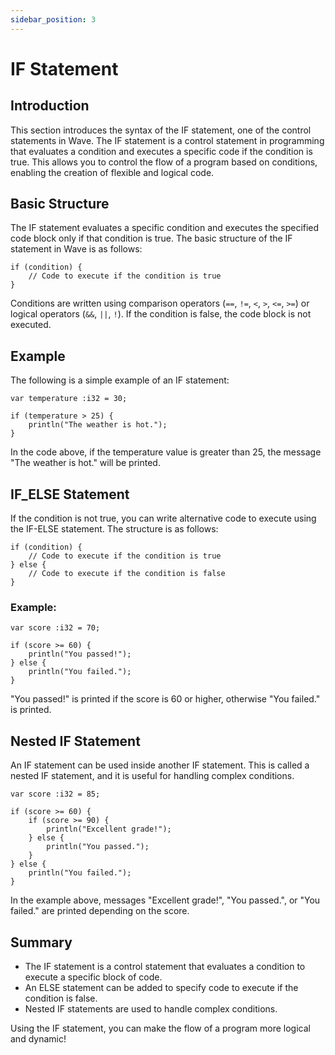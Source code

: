```yaml
---
sidebar_position: 3
---
```


# IF Statement

## Introduction

This section introduces the syntax of the IF statement, one of the control statements in Wave.
The IF statement is a control statement in programming that evaluates a condition and executes a specific code if the condition is true.
This allows you to control the flow of a program based on conditions, enabling the creation of flexible and logical code.

## Basic Structure

The IF statement evaluates a specific condition and executes the specified code block only if that condition is true.
The basic structure of the IF statement in Wave is as follows:

```wave
if (condition) {
    // Code to execute if the condition is true
}
```

Conditions are written using comparison operators (`==`, `!=`, `<`, `>`, `<=`, `>=`) or logical operators (`&&`, `||`, `!`). If the condition is false, the code block is not executed.

## Example

The following is a simple example of an IF statement:

```wave
var temperature :i32 = 30;

if (temperature > 25) {
    println("The weather is hot.");
}
```

In the code above, if the temperature value is greater than 25, the message "The weather is hot." will be printed.

## IF_ELSE Statement

If the condition is not true, you can write alternative code to execute using the IF-ELSE statement.
The structure is as follows:

```wave
if (condition) {
    // Code to execute if the condition is true
} else {
    // Code to execute if the condition is false
}
```

### Example:

```wave
var score :i32 = 70;

if (score >= 60) {
    println("You passed!");
} else {
    println("You failed.");
}
```

"You passed!" is printed if the score is 60 or higher, otherwise "You failed." is printed.

## Nested IF Statement

An IF statement can be used inside another IF statement. This is called a nested IF statement, and it is useful for handling complex conditions.

```wave
var score :i32 = 85;

if (score >= 60) {
    if (score >= 90) {
        println("Excellent grade!");
    } else {
        println("You passed.");
    } 
} else {
    println("You failed.");
}
```

In the example above, messages "Excellent grade!", "You passed.", or "You failed." are printed depending on the score.

## Summary

- The IF statement is a control statement that evaluates a condition to execute a specific block of code.
- An ELSE statement can be added to specify code to execute if the condition is false.
- Nested IF statements are used to handle complex conditions.

Using the IF statement, you can make the flow of a program more logical and dynamic!